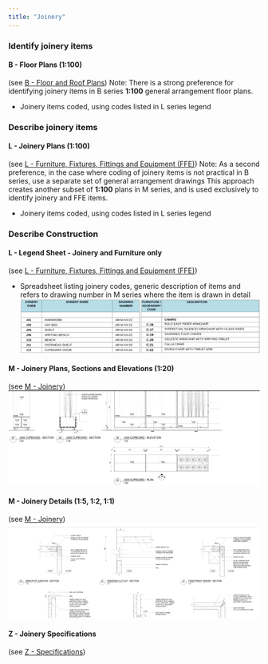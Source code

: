 ```yaml
---
title: "Joinery"
---
```

### Identify joinery items

#### B - Floor Plans (1:100)
(see [B - Floor and Roof Plans](notes/2_Alphabet/B%20-%20Floor%20and%20Roof%20Plans.md))
Note: There is a strong preference for identifying joinery items in B series **1:100** general arrangement floor plans.
- Joinery items coded, using codes listed in L series legend

### Describe joinery items

#### L - Joinery Plans (1:100)
(see [L - Furniture, Fixtures, Fittings and Equipment (FFE)](notes/2_Alphabet/L%20-%20Furniture,%20Fixtures,%20Fittings%20and%20Equipment%20(FFE).md))
Note:
As a second preference, in the case where coding of joinery items is not practical in B series, use a separate set of general arrangement drawings
This approach creates another subset of **1:100** plans in M series, and is used exclusively to identify joinery and FFE items.
- Joinery items coded, using codes listed in L series legend

### Describe Construction

#### L - Legend Sheet - Joinery and Furniture only
(see [L - Furniture, Fixtures, Fittings and Equipment (FFE)](notes/2_Alphabet/L%20-%20Furniture,%20Fixtures,%20Fittings%20and%20Equipment%20(FFE).md))
- Spreadsheet listing joinery codes, generic description of items and refers to drawing number in M series where the item is drawn in detail
![02-image 2 1](notes/3_Building%20Components/assets/02-image%202%201.svg)

#### M - Joinery Plans, Sections and Elevations (1:20)
(see [M - Joinery](notes/2_Alphabet/M%20-%20Joinery.md))
![03-image 1 1](notes/3_Building%20Components/assets/03-image%201%201.svg)

#### M - Joinery Details (1:5, 1:2, 1:1)
(see [M - Joinery](notes/2_Alphabet/M%20-%20Joinery.md))
![04-image 1 2](notes/3_Building%20Components/assets/04-image%201%202.svg)

#### Z - Joinery Specifications
(see [Z - Specifications](notes/2_Alphabet/Z%20-%20Specifications.md))
